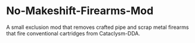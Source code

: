 # No-Makeshift-Firearms-Mod
A small exclusion mod that removes crafted pipe and scrap metal firearms that fire conventional cartridges from Cataclysm-DDA.
